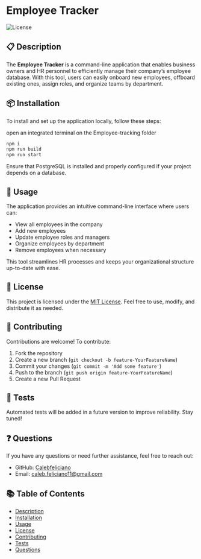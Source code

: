 # Employee Tracker

![License](https://img.shields.io/badge/License-MIT-blue.svg)

## 📋 Description

The **Employee Tracker** is a command-line application that enables business owners and HR personnel to efficiently manage their company’s employee database. With this tool, users can easily onboard new employees, offboard existing ones, assign roles, and organize teams by department.

## 📦 Installation

To install and set up the application locally, follow these steps:

open an integrated terminal on the Employee-tracking folder

```bash
npm i
npm run build
npm run start
```

Ensure that PostgreSQL is installed and properly configured if your project depends on a database.

## 🚀 Usage

The application provides an intuitive command-line interface where users can:

- View all employees in the company
- Add new employees
- Update employee roles and managers
- Organize employees by department
- Remove employees when necessary

This tool streamlines HR processes and keeps your organizational structure up-to-date with ease.

## 📄 License

This project is licensed under the [MIT License](https://opensource.org/licenses/MIT). Feel free to use, modify, and distribute it as needed.

## 🤝 Contributing

Contributions are welcome! To contribute:

1. Fork the repository
2. Create a new branch (`git checkout -b feature-YourFeatureName`)
3. Commit your changes (`git commit -m 'Add some feature'`)
4. Push to the branch (`git push origin feature-YourFeatureName`)
5. Create a new Pull Request

## 🧪 Tests

Automated tests will be added in a future version to improve reliability. Stay tuned!

## ❓ Questions

If you have any questions or need further assistance, feel free to reach out:

- GitHub: [Calebfeliciano](https://github.com/Calebfeliciano)
- Email: [caleb.feliciano11@gmail.com](mailto:caleb.feliciano11@gmail.com)

## 📚 Table of Contents

- [Description](#-description)
- [Installation](#-installation)
- [Usage](#-usage)
- [License](#-license)
- [Contributing](#-contributing)
- [Tests](#-tests)
- [Questions](#-questions)


